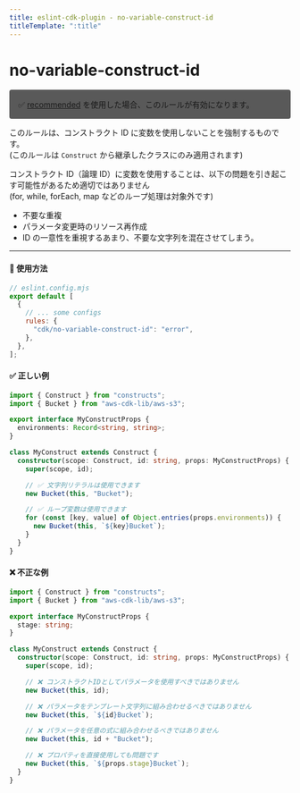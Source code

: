 ```yaml
---
title: eslint-cdk-plugin - no-variable-construct-id
titleTemplate: ":title"
---
```


# no-variable-construct-id

<div style="margin-top: 16px; background-color: #595959; padding: 16px; border-radius: 4px;">
    ✅ <a href="/ja/rules/#recommended-rules">recommended</a>
  を使用した場合、このルールが有効になります。
</div>

このルールは、コンストラクト ID に変数を使用しないことを強制するものです。  
(このルールは `Construct` から継承したクラスにのみ適用されます)

コンストラクト ID（論理 ID）に変数を使用することは、以下の問題を引き起こす可能性があるため適切ではありません  
(for, while, forEach, map などのループ処理は対象外です)

- 不要な重複
- パラメータ変更時のリソース再作成
- ID の一意性を重視するあまり、不要な文字列を混在させてしまう。

---

#### 🔧 使用方法

```js
// eslint.config.mjs
export default [
  {
    // ... some configs
    rules: {
      "cdk/no-variable-construct-id": "error",
    },
  },
];
```

#### ✅ 正しい例

```ts
import { Construct } from "constructs";
import { Bucket } from "aws-cdk-lib/aws-s3";

export interface MyConstructProps {
  environments: Record<string, string>;
}

class MyConstruct extends Construct {
  constructor(scope: Construct, id: string, props: MyConstructProps) {
    super(scope, id);

    // ✅ 文字列リテラルは使用できます
    new Bucket(this, "Bucket");

    // ✅ ループ変数は使用できます
    for (const [key, value] of Object.entries(props.environments)) {
      new Bucket(this, `${key}Bucket`);
    }
  }
}
```

#### ❌ 不正な例

```ts
import { Construct } from "constructs";
import { Bucket } from "aws-cdk-lib/aws-s3";

export interface MyConstructProps {
  stage: string;
}

class MyConstruct extends Construct {
  constructor(scope: Construct, id: string, props: MyConstructProps) {
    super(scope, id);

    // ❌ コンストラクトIDとしてパラメータを使用すべきではありません
    new Bucket(this, id);

    // ❌ パラメータをテンプレート文字列に組み合わせるべきではありません
    new Bucket(this, `${id}Bucket`);

    // ❌ パラメータを任意の式に組み合わせるべきではありません
    new Bucket(this, id + "Bucket");

    // ❌ プロパティを直接使用しても問題です
    new Bucket(this, `${props.stage}Bucket`);
  }
}
```
